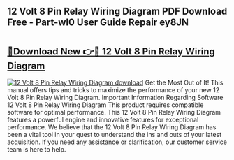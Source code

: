 ## 12 Volt 8 Pin Relay Wiring Diagram PDF Download Free - Part-wl0 User Guide Repair ey8JN

# <h2><a href="http://dfnr39k.blite.top/?on=12+Volt+8+Pin+Relay+Wiring+Diagram">🔗Download New 👉🔴 12 Volt 8 Pin Relay Wiring Diagram</a></h2>

[![12 Volt 8 Pin Relay Wiring Diagram download](https://i.imgur.com/lujVjoI.png)](http://dfnr39k.blite.top/?on=12+Volt+8+Pin+Relay+Wiring+Diagram)
Get the Most Out of It! This manual offers tips and tricks to maximize the performance of your new 12 Volt 8 Pin Relay Wiring Diagram. Important Information Regarding Software 12 Volt 8 Pin Relay Wiring Diagram This product requires compatible software for optimal performance. This 12 Volt 8 Pin Relay Wiring Diagram features a powerful engine and innovative features for exceptional performance. We believe that the 12 Volt 8 Pin Relay Wiring Diagram has been a vital tool in your quest to understand the ins and outs of your latest acquisition. If you need any assistance or clarification, our customer service team is here to help.
